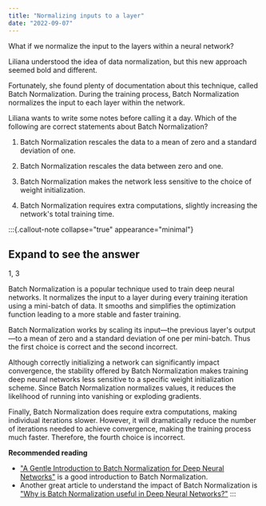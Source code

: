 ```yaml
---
title: "Normalizing inputs to a layer"
date: "2022-09-07"
---
```


What if we normalize the input to the layers within a neural network?

Liliana understood the idea of data normalization, but this new approach seemed bold and different.

Fortunately, she found plenty of documentation about this technique, called Batch Normalization. During the training process, Batch Normalization normalizes the input to each layer within the network.

Liliana wants to write some notes before calling it a day. Which of the following are correct statements about Batch Normalization?

1. Batch Normalization rescales the data to a mean of zero and a standard deviation of one.

2. Batch Normalization rescales the data between zero and one.

3. Batch Normalization makes the network less sensitive to the choice of weight initialization.

4. Batch Normalization requires extra computations, slightly increasing the network's total training time.

:::{.callout-note collapse="true" appearance="minimal"}
## Expand to see the answer

1, 3

Batch Normalization is a popular technique used to train deep neural networks. It normalizes the input to a layer during every training iteration using a mini-batch of data. It smooths and simplifies the optimization function leading to a more stable and faster training.

Batch Normalization works by scaling its input—the previous layer's output—to a mean of zero and a standard deviation of one per mini-batch. Thus the first choice is correct and the second incorrect.

Although correctly initializing a network can significantly impact convergence, the stability offered by Batch Normalization makes training deep neural networks less sensitive to a specific weight initialization scheme. Since Batch Normalization normalizes values, it reduces the likelihood of running into vanishing or exploding gradients.

Finally, Batch Normalization does require extra computations, making individual iterations slower. However, it will dramatically reduce the number of iterations needed to achieve convergence, making the training process much faster. Therefore, the fourth choice is incorrect.

**Recommended reading**

* ["A Gentle Introduction to Batch Normalization for Deep Neural Networks"](https://machinelearningmastery.com/batch-normalization-for-training-of-deep-neural-networks/) is a good introduction to Batch Normalization.
* Another great article to understand the impact of Batch Normalization is ["Why is Batch Normalization useful in Deep Neural Networks?"](https://towardsdatascience.com/batch-normalisation-in-deep-neural-network-ce65dd9e8dbf)
:::

